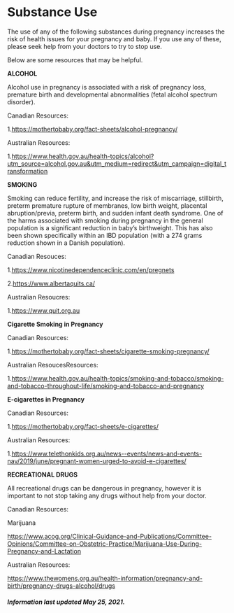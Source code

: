
<h1>Substance Use</h1>

The use of any of the following substances during pregnancy increases the risk of health issues for your pregnancy and baby. If you use any of these, please seek help from your doctors to try to stop use.  

Below are some resources that may be helpful. 

**ALCOHOL**

Alcohol use in pregnancy is associated with a risk of pregnancy loss, premature birth and developmental abnormalities (fetal alcohol spectrum disorder). 

Canadian Resources: 

1.https://mothertobaby.org/fact-sheets/alcohol-pregnancy/ 

Australian Resources: 

1.https://www.health.gov.au/health-topics/alcohol?utm_source=alcohol.gov.au&utm_medium=redirect&utm_campaign=digital_transformation 

 

**SMOKING**

Smoking can reduce fertility, and increase the risk of miscarriage, stillbirth, preterm premature rupture of membranes, low birth weight, placental abruption/previa, preterm birth, and sudden infant death syndrome. One of the harms associated with smoking during pregnancy in the general population is a significant reduction in baby’s birthweight. This has also been shown specifically within an IBD population (with a 274 grams reduction shown in a Danish population). 

Canadian Resouces: 

1.https://www.nicotinedependenceclinic.com/en/pregnets 

2.https://www.albertaquits.ca/ 

Australian Resoucres: 

1.https://www.quit.org.au 

**Cigarette Smoking in Pregnancy**

Canadian Resources: 

1.https://mothertobaby.org/fact-sheets/cigarette-smoking-pregnancy/ 

Australian ResoucesResources: 

1.https://www.health.gov.au/health-topics/smoking-and-tobacco/smoking-and-tobacco-throughout-life/smoking-and-tobacco-and-pregnancy 

**E-cigarettes in Pregnancy**

Canadian Resources: 

1.https://mothertobaby.org/fact-sheets/e-cigarettes/ 

Australian Resources: 

1.https://www.telethonkids.org.au/news--events/news-and-events-nav/2019/june/pregnant-women-urged-to-avoid-e-cigarettes/ 

**RECREATIONAL DRUGS** 

All recreational drugs can be dangerous in pregnancy, however it is important to not stop taking any drugs without help from your doctor. 

Canadian Resources: 

Marijuana 

https://www.acog.org/Clinical-Guidance-and-Publications/Committee-Opinions/Committee-on-Obstetric-Practice/Marijuana-Use-During-Pregnancy-and-Lactation 

Australian Resources: 

https://www.thewomens.org.au/health-information/pregnancy-and-birth/pregnancy-drugs-alcohol/drugs 

 


<h5>Information last updated May 25, 2021.</h5>
